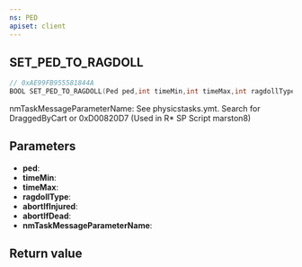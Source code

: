 ```yaml
---
ns: PED
apiset: client
---
```

## SET_PED_TO_RAGDOLL

```c
// 0xAE99FB955581844A
BOOL SET_PED_TO_RAGDOLL(Ped ped,int timeMin,int timeMax,int ragdollType,BOOL abortIfInjured,BOOL abortIfDead,const char* nmTaskMessageParameterName);
```

nmTaskMessageParameterName: See physicstasks.ymt. Search for DraggedByCart or 0xD00820D7 (Used in R* SP Script marston8)

## Parameters
* **ped**:
* **timeMin**:
* **timeMax**:
* **ragdollType**:
* **abortIfInjured**:
* **abortIfDead**:
* **nmTaskMessageParameterName**:

## Return value